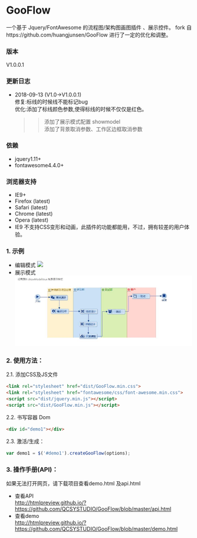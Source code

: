 # GooFlow

一个基于 Jquery/FontAwesome 的流程图/架构图画图插件 、展示控件。
fork 自https://github.com/huangjunsen/GooFlow 进行了一定的优化和调整。

### 版本
V1.0.0.1 

### 更新日志
* 2018-09-13 (V1.0->V1.0.0.1)  
    修复:标线的时候线不能标记bug  
    优化:添加了标线颜色参数,使得标线的时候不仅仅是红色。  
    >>添加了展示模式配置 showmodel  
    >>添加了背景取消参数、工作区边框取消参数  

### 依赖
* jquery1.11+  
* fontawesome4.4.0+  

### 浏览器支持
* IE9+  
* Firefox (latest)  
* Safari (latest)  
* Chrome (latest)  
* Opera (latest)  
* IE9 不支持CSS变形和动画，此插件的功能都能用，不过，拥有较差的用户体验。  

### 1. 示例
* 编辑模式
![](https://github.com/QCSYSTUDIO/GooFlow/blob/master/SnapShot/01_Example.jpg)  
* 展示模式
![](https://github.com/QCSYSTUDIO/GooFlow/blob/master/SnapShot/showModel.jpg)  
### 2. 使用方法：
2.1. 添加CSS及JS文件  
```html
<link rel="stylesheet" href="dist/GooFlow.min.css">
<link rel="stylesheet" href="fontawesome/css/font-awesome.min.css">
<script src="dist/jquery.min.js"></script>
<script src="dist/GooFlow.min.js"></script>
```

2.2. 书写容器 Dom   
```html
<div id="demo1"></div> 
```

2.3. 激活/生成：  
```javascript
var demo1 = $('#demo1').createGooFlow(options);
```

  
### 3. 操作手册(API)：
如果无法打开网页，请下载项目查看demo.html 及api.html
* 查看API  
http://htmlpreview.github.io/?https://github.com/QCSYSTUDIO/GooFlow/blob/master/api.html
* 查看demo  
http://htmlpreview.github.io/?https://github.com/QCSYSTUDIO/GooFlow/blob/master/demo.html

  

